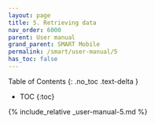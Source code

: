 ```yaml
---
layout: page
title: 5. Retrieving data
nav_order: 6000
parent: User manual
grand_parent: SMART Mobile
permalink: /smart/user-manual/5
has_toc: false
---
```

Table of Contents
{: .no_toc .text-delta }

- TOC
{:toc}

{% include_relative _user-manual-5.md %}
